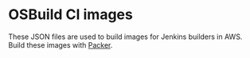 # OSBuild CI images

These JSON files are used to build images for Jenkins builders in AWS. Build
these images with [Packer].

[Packer]: https://packer.io/
